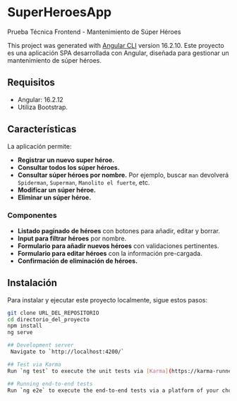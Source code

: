 # SuperHeroesApp
Prueba Técnica Frontend - Mantenimiento de Súper Héroes

This project was generated with [Angular CLI](https://github.com/angular/angular-cli) version 16.2.10.
Este proyecto es una aplicación SPA desarrollada con Angular, diseñada para gestionar un mantenimiento de súper héroes.

## Requisitos
- Angular: 16.2.12
- Utiliza Bootstrap.

## Características

La aplicación permite:
- **Registrar un nuevo super héroe.**
- **Consultar todos los súper héroes.**
- **Consultar súper héroes por nombre.** Por ejemplo, buscar `man` devolverá `Spiderman`, `Superman`, `Manolito el fuerte`, etc.
- **Modificar un súper héroe.**
- **Eliminar un súper héroe.**

### Componentes

- **Listado paginado de héroes** con botones para añadir, editar y borrar.
- **Input para filtrar héroes** por nombre.
- **Formulario para añadir nuevos héroes** con validaciones pertinentes.
- **Formulario para editar héroes** con la información pre-cargada.
- **Confirmación de eliminación de héroes.**

## Instalación

Para instalar y ejecutar este proyecto localmente, sigue estos pasos:

```bash
git clone URL_DEL_REPOSITORIO
cd directorio_del_proyecto
npm install
ng serve

## Development server
 Navigate to `http://localhost:4200/`

## Test via Karma
Run `ng test` to execute the unit tests via [Karma](https://karma-runner.github.io).

## Running end-to-end tests
Run `ng e2e` to execute the end-to-end tests via a platform of your choice. To use this command, you need to first add a package that implements end-to-end testing capabilities.

